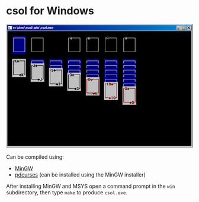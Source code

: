 # csol for Windows

![csol](csol.png)

Can be compiled using:
- [MinGW](http://www.mingw.org/)
- [pdcurses](https://pdcurses.sourceforge.io/) (can be installed using the MinGW installer)

After installing MinGW and MSYS open a command prompt in the `win` subdirectory, then type `make` to produce `csol.exe`.
